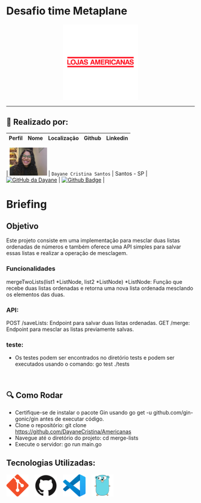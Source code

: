 # Desafio time Metaplane 

<div align="center">
  <img src="img/lojas-americanas.png" alt="Lojas Americanas" width="40%">
</div>

---

## :handshake: Realizado por:

|      Perfil      |   Nome   |   Localização   |   Github   |   Linkedin   |
| ---------------- |  -----   |    ---------    | ---------  |   ---------  |

| <img width="100" alt="Foto de Perfil da Dayane" src="img/perfil_dayane.jpg"> | `Dayane Cristina Santos` | Santos - SP | <a href="https://github.com/DayaneCristina"> <img height="30" alt="GitHub da Dayane" src="https://img.shields.io/badge/-Github-000?style=flat-square&logo=Github&logoColor=white"></a> | [![Github Badge](https://img.shields.io/badge/LinkedIn-0077B5?style=for-the-badge&logo=linkedin&logoColor=white)](https:https://www.linkedin.com/in/dayane-cristin) |

# Briefing

## Objetivo
Este projeto consiste em uma implementação para mesclar duas listas ordenadas de números e também oferece uma API simples para salvar essas listas e realizar a operação de mesclagem.

### Funcionalidades
mergeTwoLists(list1 *ListNode, list2 *ListNode) *ListNode: Função que recebe duas listas ordenadas e retorna uma nova lista ordenada mesclando os elementos das duas.
### API:
POST /saveLists: Endpoint para salvar duas listas ordenadas.
GET /merge: Endpoint para mesclar as listas previamente salvas.

### teste:
* Os testes podem ser encontrados no diretório tests e podem ser executados usando o comando:
  go test ./tests


<br>

## 🔍 Como Rodar

* Certifique-se de instalar o pacote Gin usando go get -u github.com/gin-gonic/gin antes de executar código.
* Clone o repositório: git clone https://github.com/DayaneCristina/Americanas
* Navegue até o diretório do projeto: cd merge-lists
* Execute o servidor: go run main.go

## **Tecnologias Utilizadas:**

<div style="display: inline_block">
  <img align="center" alt="icone-GIT" height="60" src="https://github.com/devicons/devicon/blob/master/icons/git/git-original.svg">
  &nbsp;&nbsp;
  <img align="center" alt="icone-Go" height="60" src="https://github.com/devicons/devicon/blob/master/icons/github/github-original.svg">
  &nbsp;&nbsp;
  <img align="center" alt="icone-VS-CODE" height="60" src="https://github.com/devicons/devicon/blob/master/icons/vscode/vscode-original.svg">
  &nbsp;&nbsp;
  <img align="center" alt="icone-Go" height="60" src="https://github.com/devicons/devicon/blob/master/icons/go/go-original.svg">
  &nbsp;&nbsp;
</div>
